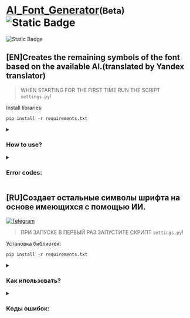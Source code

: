 # <u>AI_Font_Generator</u><small>(Beta)</small> ![Static Badge](https://img.shields.io/badge/Version-0.4.0-green)  
![Static Badge](https://img.shields.io/badge/NoRelease-red)
## [EN]Creates the remaining symbols of the font based on the available AI.(translated by Yandex translator) 
     
 >WHEN STARTING FOR THE FIRST TIME RUN THE SCRIPT ```settings.py```!  
 
 Install libraries:
 ```Shell
 pip install -r requirements.txt
 ``` 

<details>
<summary><h3>How to use?</h3></summary> 

### TRAINING:
1. Place fonts in the ```input``` folder (at least 5 are recommended)  
2. Run ```ttf2png.py```
3. Run ```del.py```  
4. Run ```crop.py```  
5. Launch ```resize.py```  
6. Run ```main.py```  
7. Move the model from the ```training\output``` folder to ```usage\models```  
### USAGE:  
1. Run ```ttf2png.py``` and give it the full path to the font (or drag the file into the console window)  
2. Run ```del.py```  
3. Run ```crop.py```  
4. Run ```resize.py```  
5. Run ```main.py```  
6. Run ```png2svg.py``` (none)  
7. Run ```svg2ttf.py``` (none)  

</details> 

<details>
<summary><h3>Error codes:</h3></summary>  

- E000 - Unknown error.
- E001 - Built -in libraries import error.(NOLOG)
- E002 - File import error with settings (```settings.json```) (Try to start ```settings.py```).
- E003 - Error setting logs.(NOLOG)
- E004 - Import error ```FontForge```.
- E005 - An error of selecting a file and font loading (a font may not be maintained).
- E006 - The error in finding the path of folders in the system.
- E007 - Export error.
- E008 - Import error ```PIL```.(NOLOG)
- E009 - An image opening error.
- E010 - Error viewing pixels in the image.
- E011 - An image removal error.
- E012 - Error in preparing a line with the choice of model/font.
- E013 - The error of converting the line into the number.
- E014(W014) - The entry error of which is not on the list.
- E015 - Error search for all files in the folder.
- E016 - Error performing the function of searching for extreme pixels (```xRF, xLF, yUf, yDF```)
- E017 - File saving error.
- E018 - An error in the size of the image.
- E019 - Error input of numbers.
- E020 - An image conversion error into an ```numpy array```.
- E021 - The error of sheet converting into ```numpy array```.
- E022 - Model import error.
- E023 - Error unloading of variables from the model.
- E024 - Import error ```numpy```(NOLOG).
- E025 - The script import error ```utils```(NOLOG).
- E026 - Import error ```tqdm```(NOLOG).
- E027 - An error in calculating the output of the neural network.
- E028 - The transformation error ```numpy array``` in the image.
- E029 - Font folder setup error.
- E030 - ~~Import error ```colorama```(NOLOG).~~
- E031 - ~~Import error ```easygui```(NOLOG).~~
- E032 - Import error ```numba```

</details>       

## [RU]Создает остальные символы шрифта на основе имеющихся с помощью ИИ.  
 [![Telegram](https://img.shields.io/badge/Telegram-2CA5E0?style=for-the-badge&logo=telegram&logoColor=white)](https://t.me/+PZdpMF19QdU0NTUy)

 >ПРИ ЗАПУСКЕ В ПЕРВЫЙ РАЗ ЗАПУСТИТЕ СКРИПТ ```settings.py```! 

 Установка библиотек:
 ```Shell
 pip install -r requirements.txt
 ``` 

<details>
<summary><h3>Как ипользовать?</h3></summary> 

### ОБУЧЕНИЕ(tarining):  
1. В папку ```input``` поместите шрифты(рекомендуется не менее 5 штук)  
2. Запустите ```ttf2png.py``` 
3. Запустите ```del.py```  
4. Запустите ```crop.py```  
5. Запустите ```resize.py```  
6. Запустите ```main.py```  
7. Переместить модель из папки ```training\output``` в ```usage\models```  
### ИСПОЛЬЗОВАНИЕ(usage):  
1. Запустите ```ttf2png.py``` и передайте ему полный путь к шрифту(или перетащите файл в окно консоли)  
2. Запустите ```del.py```  
3. Запустите ```crop.py```  
4. Запустите ```resize.py```  
5. Запустите ```main.py```  
6. Запустите ```png2svg.py``` (нету)  
7. Запустите ```svg2ttf.py``` (нету) 

</details> 

<details>
<summary><h3>Коды ошибок:</h3></summary>  

- E000 - Неизвестная ошибка.
- E001 - Ошибка импорта встроенных библиотек.(NOLOG)
- E002 - Ошибка импорта файла с настройками (```settings.json```) (попробуйте запустить ```settings.py```).
- E003 - Ошибка настройки логов.(NOLOG)
- E004 - Ошибка импорта ```FontForge```.
- E005 - Ошибка Выбора файла и загрузки шрифта(может не поддерживаться шрифт).
- E006 - Ошибка нахождения пути папок в системе.
- E007 - Ошибка экспорта.
- E008 - Ошибка импорта ```PIL```.(NOLOG)
- E009 - Ошибка открытия изображения.
- E010 - Ошибка просмотра пикселей на изображении.
- E011 - Ошибка удаления изображения.
- E012 - Ошибка подготовки строки с выбором модели/шрифта.
- E013 - Ошибка преобразования строки в число.
- E014(W014) - Ошибка ввода номера которого нет в списке.
- E015 - Ошибка поиска всех файлов в папке.
- E016 - Ошибка выполнения функции поиска крайних пикселей (```xRF, xLF, yUf, yDF```)
- E017 - Ошибка сохранения файла.
- E018 - Ошибка изменения размера изображения.
- E019 - Ошибка ввода чисел.
- E020 - Ошибка преобразования изображения в ```numpy array```.
- E021 - Ошибка преобразования листа в ```numpy array```.
- E022 - Ошибка импорта модели.
- E023 - Ошибка выгрузки переменных из модели.
- E024 - Ошибка импорта ```numpy```(NOLOG).
- E025 - Ошибка импорта скрипта ```utils```(NOLOG).
- E026 - Ошибка импорта ```tqdm```(NOLOG).
- E027 - Ошибка вычисления выхода нейросети.
- E028 - Ошибка преобразования ```numpy array``` в изображение.
- E029 - Ошибка настройки папки для шрифта.
- E030 - ~~Ошибка импорта ```colorama```(NOLOG).~~
- E031 - ~~Ошибка импорта ```easygui```(NOLOG).~~
- E032 - Ошибка импорта ```numba```

</details>